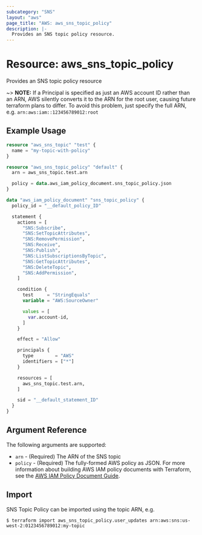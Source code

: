 ```yaml
---
subcategory: "SNS"
layout: "aws"
page_title: "AWS: aws_sns_topic_policy"
description: |-
  Provides an SNS topic policy resource.
---
```


# Resource: aws_sns_topic_policy

Provides an SNS topic policy resource

~> **NOTE:** If a Principal is specified as just an AWS account ID rather than an ARN, AWS silently converts it to the ARN for the root user, causing future terraform plans to differ. To avoid this problem, just specify the full ARN, e.g. `arn:aws:iam::123456789012:root`

## Example Usage

```terraform
resource "aws_sns_topic" "test" {
  name = "my-topic-with-policy"
}

resource "aws_sns_topic_policy" "default" {
  arn = aws_sns_topic.test.arn

  policy = data.aws_iam_policy_document.sns_topic_policy.json
}

data "aws_iam_policy_document" "sns_topic_policy" {
  policy_id = "__default_policy_ID"

  statement {
    actions = [
      "SNS:Subscribe",
      "SNS:SetTopicAttributes",
      "SNS:RemovePermission",
      "SNS:Receive",
      "SNS:Publish",
      "SNS:ListSubscriptionsByTopic",
      "SNS:GetTopicAttributes",
      "SNS:DeleteTopic",
      "SNS:AddPermission",
    ]

    condition {
      test     = "StringEquals"
      variable = "AWS:SourceOwner"

      values = [
        var.account-id,
      ]
    }

    effect = "Allow"

    principals {
      type        = "AWS"
      identifiers = ["*"]
    }

    resources = [
      aws_sns_topic.test.arn,
    ]

    sid = "__default_statement_ID"
  }
}
```

## Argument Reference

The following arguments are supported:

* `arn` - (Required) The ARN of the SNS topic
* `policy` - (Required) The fully-formed AWS policy as JSON. For more information about building AWS IAM policy documents with Terraform, see the [AWS IAM Policy Document Guide](https://learn.hashicorp.com/terraform/aws/iam-policy).

## Import

SNS Topic Policy can be imported using the topic ARN, e.g.

```
$ terraform import aws_sns_topic_policy.user_updates arn:aws:sns:us-west-2:0123456789012:my-topic
```

